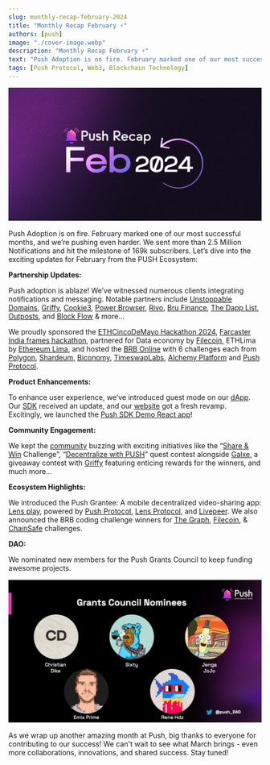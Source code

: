 ```yaml
---
slug: monthly-recap-february-2024
title: "Monthly Recap February ⚡"
authors: [push]
image: "./cover-image.webp"
description: "Monthly Recap February ⚡"
text: "Push Adoption is on fire. February marked one of our most successful months, and we’re pushing even harder. We sent more than 2.5 Million Notifications and hit the milestone of 169k subscribers."
tags: [Push Protocol, Web3, Blockchain Technology]
---
```


![Cover Image of Monthly Recap February ⚡](./cover-image.webp)

<!--truncate-->

Push Adoption is on fire. February marked one of our most successful months, and we’re pushing even harder. We sent more than 2.5 Million Notifications and hit the milestone of 169k subscribers. Let’s dive into the exciting updates for February from the PUSH Ecosystem:

**Partnership Updates:**

Push adoption is ablaze! We’ve witnessed numerous clients integrating notifications and messaging. Notable partners include [Unstoppable Domains](https://unstoppabledomains.com/), [Griffy](https://twitter.com/GriffyCommunity), [Cookie3](https://www.cookie3.com/), [Power Browser](https://powerdao.ai/), [Rivo](https://www.rivo.xyz/), [Bru Finance](https://bru.finance/), [The Dapp List](https://thedapplist.com/), [Outposts](https://outposts.io/), and [Block Flow](https://www.blockflow.network/) & more…

We proudly sponsored the [ETHCincoDeMayo Hackathon 2024](https://ethcincodemayo.com/), [Farcaster India frames hackathon](https://twitter.com/callusfbi), partnered for Data economy by [Filecoin](https://filecoin.io/), ETHLima by [Ethereum Lima](https://ethlima.org/), and hosted the [BRB Online](https://push.org/brb/) with 6 challenges each from [Polygon](https://www.notion.so/March-24-519415cc4d9f45678982f74429bee0b5?pvs=21), [Shardeum](https://shardeum.org/), [Biconomy](https://www.biconomy.io/), [TimeswapLabs](https://timeswap.io/), [Alchemy Platform](https://www.alchemy.com/) and [Push Protocol](https://push.org/).


**Product Enhancements:**

To enhance user experience, we’ve introduced guest mode on our [dApp](https://app.push.org/). Our [SDK](https://github.com/push-protocol/push-sdk/tree/main/packages/examples/sdk-backend-node) received an update, and our [website](https://push.org/) got a fresh revamp. Excitingly, we launched the [Push SDK Demo React app](https://react-playground.push.org/)!

**Community Engagement:**

We kept the [community](https://www.notion.so/March-24-519415cc4d9f45678982f74429bee0b5?pvs=21) buzzing with exciting initiatives like the “[Share & Win](https://twitter.com/pushprotocol/status/1759622094294331761) Challenge”, “[Decentralize with PUSH](https://twitter.com/pushprotocol/status/1760632158945698090)” quest contest alongside [Galxe](https://galxe.com/), a giveaway contest with [Griffy](https://twitter.com/pushprotocol/status/1755581480472883270) featuring enticing rewards for the winners, and much more…

**Ecosystem Highlights:**

We introduced the Push Grantee: A mobile decentralized video-sharing app: [Lens play](https://lensplay.xyz/), powered by [Push Protocol](https://twitter.com/pushprotocol), [Lens Protocol](https://www.lens.xyz/), and [Livepeer](https://livepeer.org/). We also announced the BRB coding challenge winners for [The Graph](https://thegraph.com/), [Filecoin](https://filecoin.io/), & [ChainSafe](https://chainsafe.io/) challenges.

**DAO:**

We nominated new members for the Push Grants Council to keep funding awesome projects.

![First Image of Monthly Recap February ⚡](./image-1.webp)

As we wrap up another amazing month at Push, big thanks to everyone for contributing to our success! We can't wait to see what March brings - even more collaborations, innovations, and shared success. Stay tuned!